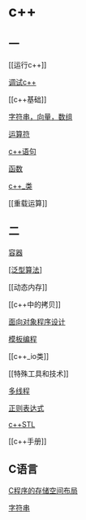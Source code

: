 # c++

## 一

[[运行c++]]

[调试c++](c++_debug.md)

[[c++基础]]

[字符串，向量，数组](c++_string_vector_array.md)

[运算符](../sorted/c++/运算符/c++_operator.md)

[c++语句](../sorted/c++/语句/c++语句.md)

[函数](c++_函数.md)

[c++_类](c++_class.md)

[[重载运算]]

## 二

[容器](c++_container.md)

[[泛型算法]](c++_algorithm.md)

[[动态内存]]

[[c++中的拷贝]]

[面向对象程序设计](c++_object_oriented_programming.md)

[模板编程](c++_template.md)

[[c++_io类]]

[[特殊工具和技术]]

[多线程](c++_multithread.md)

[正则表达式](c++_regex.md.md)

[c++STL](c++_STL.md)

[[c++手册]]

## C语言

[C程序的存储空间布局](Linux_process_C程序的存储空间布局.md)

[字符串](c_string.md)